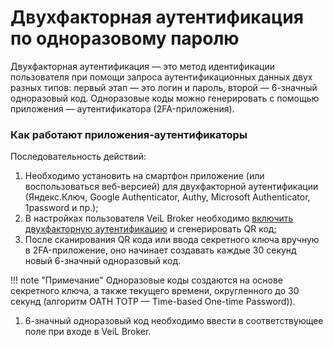 # Двухфакторная аутентификация по одноразовому паролю

Двухфакторная аутентификация — это метод идентификации пользователя при помощи запроса аутентификационных данных двух 
разных типов: первый этап — это логин и пароль, второй — 6-значный одноразовый код. Одноразовые коды можно генерировать 
с помощью приложения — аутентификатора (2FA-приложения).

### Как работают приложения-аутентификаторы

Последовательность действий:

1. Необходимо установить на смартфон приложение (или воспользоваться веб-версией) для двухфакторной аутентификации 
   (Яндекс.Ключ, Google Authenticator, Authy, Microsoft Authenticator, 1password и пр.);
1. В настройках пользователя VeiL Broker необходимо [включить двухфакторную аутентификацию](../operator_guide/users.md)
   и сгенерировать QR код;
1. После сканирования QR кода или ввода секретного ключа вручную в 2FA-приложение, оно начинает создавать каждые 30 
   секунд новый 6-значный одноразовый код.
   
!!! note "Примечание" 
    Одноразовые коды создаются на основе секретного ключа, а также текущего времени, округленного до 30 секунд 
    (алгоритм OATH TOTP — Time-based One-time Password)).

1. 6-значный одноразовый код необходимо ввести в соответствующее поле при входе в VeiL Broker.